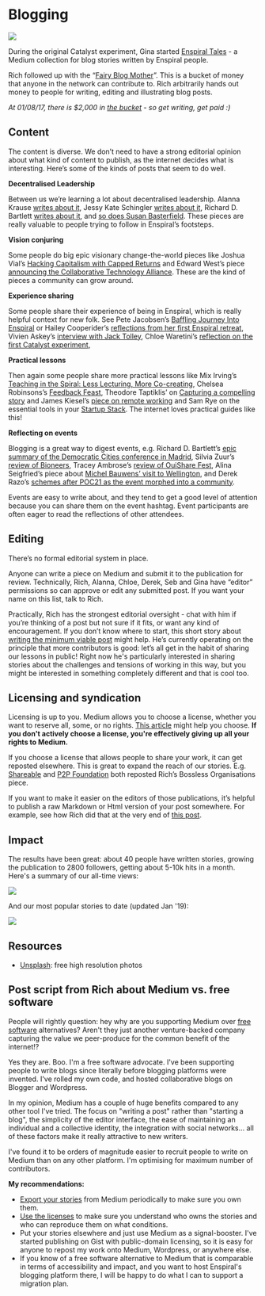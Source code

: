 # Blogging

![](https://i.imgur.com/ZZO5vsM.png)

During the original Catalyst experiment, Gina started [Enspiral Tales](https://medium.com/enspiral-tales) - a Medium collection for blog stories written by Enspiral people.

Rich followed up with the “[Fairy Blog Mother](https://www.loomio.org/d/HMEnwIYz/greetings-from-the-fairy-blog-mother)”. This is a bucket of money that anyone in the network can contribute to. Rich arbitrarily hands out money to people for writing, editing and illustrating blog posts.

_At 01/08/17, there is $2,000 in_ [_the bucket_](http://cobudget.co/#/buckets/1483) _- so get writing, get paid :\)_

## Content

The content is diverse. We don’t need to have a strong editorial opinion about what kind of content to publish, as the internet decides what is interesting. Here’s some of the kinds of posts that seem to do well.

**Decentralised Leadership**

Between us we’re learning a lot about decentralised leadership. Alanna Krause [writes about it](https://medium.com/enspiral-tales/no-boss-does-not-mean-no-leadership-c4c97c660252#.7cy8qy6hl), Jessy Kate Schingler [writes about it](https://medium.com/enspiral-tales/transitioning-your-team-to-collaborative-governance-9c77e26f6bbf#.a0iri8vfv), Richard D. Bartlett [writes about it](https://medium.com/enspiral-tales/bootstrapping-a-bossless-organisation-in-3-easy-steps-afc653e8f5e6#.45fai8coj), and [so does Susan Basterfield](https://medium.com/enspiral-tales/emerging-into-teal-through-working-out-loud-adc28e5867d6#.2gwq1w6yj). These pieces are really valuable to people trying to follow in Enspiral’s footsteps.

**Vision conjuring**

Some people do big epic visionary change-the-world pieces like Joshua Vial’s [Hacking Capitalism with Capped Returns](https://medium.com/enspiral-tales/hacking-capitalism-with-capped-returns-851937854a9e#.6qwthynxg) and Edward West’s piece [announcing the Collaborative Technology Alliance](https://medium.com/enspiral-tales/doing-more-together-together-seeding-a-collaborative-technology-alliance-82243ea30d41#.6t5n8aan0). These are the kind of pieces a community can grow around.

**Experience sharing**

Some people share their experience of being in Enspiral, which is really helpful context for new folk. See Pete Jacobsen’s [Baffling Journey Into Enspiral](https://medium.com/enspiral-tales/a-baffling-journey-into-enspiral-f3cead054c8e#.h4xg4rr69) or Hailey Cooperider’s [reflections from her first Enspiral retreat](https://medium.com/enspiral-tales/getting-to-know-enspiral-f3de9d3bb7d1#.5ynh9oqpf), Vivien Askey’s [interview with Jack Tolley](https://medium.com/enspiral-tales/jack-tolley-on-clarity-d1b6324240#.cmpfhtaof), Chloe Waretini’s [reflection on the first Catalyst experiment](https://medium.com/enspiral-tales/enspiral-catalyst-f322774ec75c#.ifvg7ragj),

**Practical lessons**

Then again some people share more practical lessons like Mix Irving’s [Teaching in the Spiral: Less Lecturing, More Co-creating](https://medium.com/enspiral-tales/teaching-in-the-spiral-less-lecturing-more-co-creation-b56dba71a8c4#.q1jmpc2r7), Chelsea Robinsons’s [Feedback Feast](https://medium.com/enspiral-tales/feedback-feast-the-meal-you-ll-digest-for-a-year-67510cfc501b#.f7252k8i0), Theodore Taptiklis’ on [Capturing a compelling story](https://medium.com/enspiral-tales/a-new-cultural-tech-8a5a092035af#.pp7uv6qdm) and James Kiesel’s [piece on remote working](https://medium.com/enspiral-tales/building-a-better-nomad-things-i-learned-working-on-the-road-e9367bd9d55b#.hx6m3o4lz) and Sam Rye on the essential tools in your [Startup Stack](https://medium.com/enspiral-tales/my-startup-stack-865da79b9adb#.m2c9qh866). The internet loves practical guides like this!

**Reflecting on events**

Blogging is a great way to digest events, e.g. Richard D. Bartlett’s [epic summary of the Democratic Cities conference in Madrid](https://medium.com/enspiral-tales/commons-technology-and-the-right-to-a-democratic-city-9dce13043f5b#.8x8e3csnm), Silvia Zuur’s [review of Bioneers](https://medium.com/enspiral-tales/bioneers-da7d47638dde#.qgjo8h5we), Tracey Ambrose’s [review of OuiShare Fest](https://medium.com/enspiral-tales/how-a-conference-i-thought-irrelevant-became-a-compass-for-my-future-a8afd5b609e3#.l2hf00bjz), Alina Seigfried’s piece about [Michel Bauwens’ visit to Wellington](https://medium.com/enspiral-tales/rise-of-the-commons-fundamentals-of-p2p-economies-f737e6d8adfc#.e9phr3pbq), and Derek Razo’s [schemes after POC21 as the event morphed into a community](https://medium.com/enspiral-tales/beyond-poc21-from-a-moment-to-a-movement-46ae0177276c#.cu5jz138y).

Events are easy to write about, and they tend to get a good level of attention because you can share them on the event hashtag. Event participants are often eager to read the reflections of other attendees.

## Editing

There’s no formal editorial system in place.

Anyone can write a piece on Medium and submit it to the publication for review. Technically, Rich, Alanna, Chloe, Derek, Seb and Gina have “editor” permissions so can approve or edit any submitted post. If you want your name on this list, talk to Rich.

Practically, Rich has the strongest editorial oversight - chat with him if you’re thinking of a post but not sure if it fits, or want any kind of encouragement. If you don’t know where to start, this short story about [writing the minimum viable post](https://medium.com/@richdecibels/rich-s-general-theory-of-blogging-aa2cb502fbc#.jihqiqa33) might help. He’s currently operating on the principle that more contributors is good: let’s all get in the habit of sharing our lessons in public! Right now he's particularly interested in sharing stories about the challenges and tensions of working in this way, but you might be interested in something completely different and that is cool too.

## Licensing and syndication

Licensing is up to you. Medium allows you to choose a license, whether you want to reserve all, some, or no rights. [This article](https://medium.com/@Medium/licensing-your-work-on-medium-517fa7096e62#.8i5wxkbd7) might help you choose. **If you don't actively choose a license, you're effectively giving up all your rights to Medium.**

If you choose a license that allows people to share your work, it can get reposted elsewhere. This is great to expand the reach of our stories. E.g. [Shareable](http://www.shareable.net/blog/how-to-bootstrap-a-bossless-organization-in-3-easy-steps) and [P2P Foundation](https://blog.p2pfoundation.net/how-to-bootstrap-a-bossless-organization-in-3-easy-steps/2016/06/12) both reposted Rich’s Bossless Organisations piece.

If you want to make it easier on the editors of those publications, it’s helpful to publish a raw Markdown or Html version of your post somewhere. For example, see how Rich did that at the very end of [this post](https://medium.com/@richdecibels/occupiers-from-tunisia-spain-new-zealand-taiwan-and-france-compare-notes-5c6cc6d3afd3#.5ufyt410n).

## Impact

The results have been great: about 40 people have written stories, growing the publication to 2800 followers, getting about 5-10k hits in a month. Here's a summary of our all-time views:

![](https://i.imgur.com/u1dpv3D.png)

And our most popular stories to date \(updated Jan '19\):

![](https://i.imgur.com/tJUTTUS.png)

## Resources

* [Unsplash](https://unsplash.com/): free high resolution photos

## Post script from Rich about Medium vs. free software

People will rightly question: hey why are you supporting Medium over [free software](https://www.gnu.org/philosophy/free-sw.en.html) alternatives? Aren't they just another venture-backed company capturing the value we peer-produce for the common benefit of the internet!?

Yes they are. Boo. I'm a free software advocate. I've been supporting people to write blogs since literally before blogging platforms were invented. I've rolled my own code, and hosted collaborative blogs on Blogger and Wordpress.

In my opinion, Medium has a couple of huge benefits compared to any other tool I've tried. The focus on "writing a post" rather than "starting a blog", the simplicity of the editor interface, the ease of maintaining an individual and a collective identity, the integration with social networks... all of these factors make it really attractive to new writers.

I've found it to be orders of magnitude easier to recruit people to write on Medium than on any other platform. I'm optimising for maximum number of contributors.

**My recommendations:**

* [Export your stories](https://help.medium.com/hc/en-us/articles/214043918-Export-content-from-Medium) from Medium periodically to make sure you own them. 
* [Use the licenses](https://medium.com/@Medium/licensing-your-work-on-medium-517fa7096e62#.5jtprii94) to make sure you understand who owns the stories and who can reproduce them on what conditions.
* Put your stories elsewhere and just use Medium as a signal-booster. I've started publishing on Gist with public-domain licensing, so it is easy for anyone to repost my work onto Medium, Wordpress, or anywhere else.
* If you know of a free software alternative to Medium that is comparable in terms of accessibility and impact, and you want to host Enspiral's blogging platform there, I will be happy to do what I can to support a migration plan.

